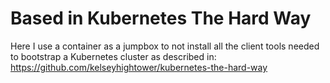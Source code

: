 # Based in Kubernetes The Hard Way

Here I use a container as a jumpbox to not install all the client tools needed to bootstrap a Kubernetes cluster as described in: https://github.com/kelseyhightower/kubernetes-the-hard-way